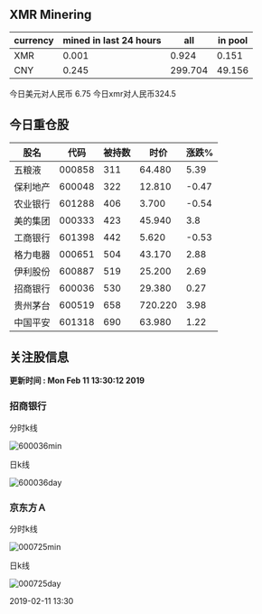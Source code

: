 ## XMR Minering

|currency|mined in last 24 hours|all|in pool|
|---|---|---|---|
|XMR|0.001|0.924|0.151|
|CNY|0.245|299.704|49.156|

今日美元对人民币 6.75	今日xmr对人民币324.5


## 今日重仓股 

|股名|代码|被持数|时价|涨跌%|
|---|---|---|---|---|
|五粮液|000858|311|64.480|5.39|
|保利地产|600048|322|12.810|-0.47|
|农业银行|601288|406|3.700|-0.54|
|美的集团|000333|423|45.940|3.8|
|工商银行|601398|442|5.620|-0.53|
|格力电器|000651|504|43.170|2.88|
|伊利股份|600887|519|25.200|2.69|
|招商银行|600036|530|29.380|0.27|
|贵州茅台|600519|658|720.220|3.98|
|中国平安|601318|690|63.980|1.22|

## 关注股信息
**更新时间 : Mon Feb 11 13:30:12 2019**
### 招商银行 
分时k线

![600036min](http://image.sinajs.cn/newchart/min/n/sh600036.gif)

日k线

![600036day](http://image.sinajs.cn/newchart/daily/n/sh600036.gif)

### 京东方Ａ 
分时k线

![000725min](http://image.sinajs.cn/newchart/min/n/sz000725.gif)

日k线

![000725day](http://image.sinajs.cn/newchart/daily/n/sz000725.gif)

2019-02-11 13:30